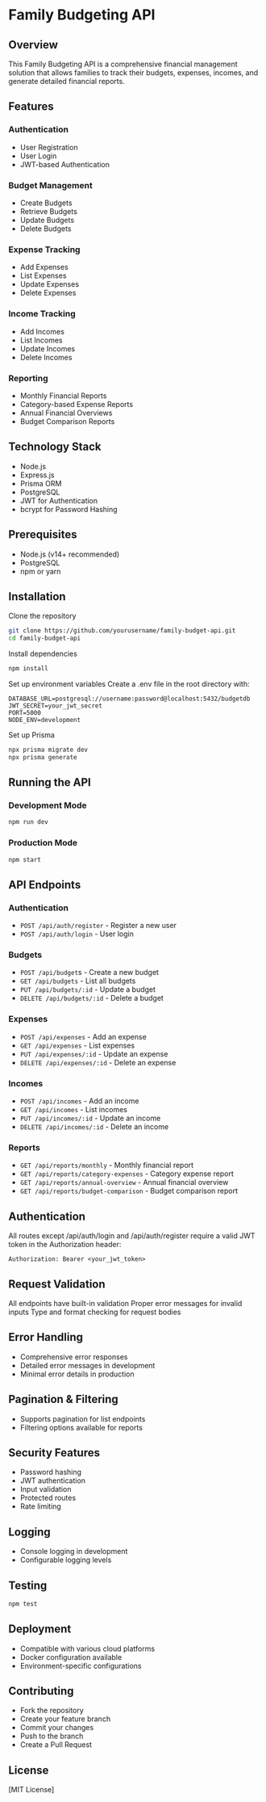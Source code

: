 # Family Budgeting API

## Overview

This Family Budgeting API is a comprehensive financial management solution that allows families to track their budgets, expenses, incomes, and generate detailed financial reports.

## Features

### Authentication

- User Registration
- User Login
- JWT-based Authentication

### Budget Management

- Create Budgets
- Retrieve Budgets
- Update Budgets
- Delete Budgets

### Expense Tracking

- Add Expenses
- List Expenses
- Update Expenses
- Delete Expenses

### Income Tracking

- Add Incomes
- List Incomes
- Update Incomes
- Delete Incomes

### Reporting

- Monthly Financial Reports
- Category-based Expense Reports
- Annual Financial Overviews
- Budget Comparison Reports

## Technology Stack

- Node.js
- Express.js
- Prisma ORM
- PostgreSQL
- JWT for Authentication
- bcrypt for Password Hashing

## Prerequisites

- Node.js (v14+ recommended)
- PostgreSQL
- npm or yarn

## Installation

Clone the repository

```bash
git clone https://github.com/yourusername/family-budget-api.git
cd family-budget-api
```

Install dependencies

```bash
npm install
```

Set up environment variables Create a .env file in the root directory with:

```
DATABASE_URL=postgresql://username:password@localhost:5432/budgetdb
JWT_SECRET=your_jwt_secret
PORT=5000
NODE_ENV=development
```

Set up Prisma

```bash
npx prisma migrate dev
npx prisma generate
```

## Running the API

### Development Mode

```bash
npm run dev
```

### Production Mode

```bash
npm start
```

## API Endpoints

### Authentication

- `POST /api/auth/register` - Register a new user
- `POST /api/auth/login` - User login

### Budgets

- `POST /api/budget`s - Create a new budget
- `GET /api/budgets` - List all budgets
- `PUT /api/budgets/:id` - Update a budget
- `DELETE /api/budgets/:id` - Delete a budget

### Expenses

- `POST /api/expenses` - Add an expense
- `GET /api/expenses` - List expenses
- `PUT /api/expenses/:id` - Update an expense
- `DELETE /api/expenses/:id` - Delete an expense

### Incomes

- `POST /api/incomes` - Add an income
- `GET /api/incomes` - List incomes
- `PUT /api/incomes/:id` - Update an income
- `DELETE /api/incomes/:id` - Delete an income

### Reports

- `GET /api/reports/monthly` - Monthly financial report
- `GET /api/reports/category-expenses` - Category expense report
- `GET /api/reports/annual-overview` - Annual financial overview
- `GET /api/reports/budget-comparison` - Budget comparison report

## Authentication

All routes except /api/auth/login and /api/auth/register require a valid JWT token in the Authorization header:

```
Authorization: Bearer <your_jwt_token>
```

## Request Validation

All endpoints have built-in validation
Proper error messages for invalid inputs
Type and format checking for request bodies

## Error Handling

- Comprehensive error responses
- Detailed error messages in development
- Minimal error details in production

## Pagination & Filtering

- Supports pagination for list endpoints
- Filtering options available for reports

## Security Features

- Password hashing
- JWT authentication
- Input validation
- Protected routes
- Rate limiting

## Logging

- Console logging in development
- Configurable logging levels

## Testing

```bash
npm test
```

## Deployment

- Compatible with various cloud platforms
- Docker configuration available
- Environment-specific configurations

## Contributing

- Fork the repository
- Create your feature branch
- Commit your changes
- Push to the branch
- Create a Pull Request

## License

[MIT License]
